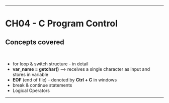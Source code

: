 ___
# CH04 - C Program Control

## Concepts covered
<br>

- for loop & switch structure - in detail
- **var_name = getchar()** --> receives a single character as input and stores in variable
- **EOF** (end of file) - denoted by **Ctrl + C** in windows
- break & continue statements
- Logical Operators
___